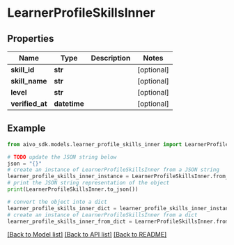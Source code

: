 # LearnerProfileSkillsInner


## Properties

Name | Type | Description | Notes
------------ | ------------- | ------------- | -------------
**skill_id** | **str** |  | [optional] 
**skill_name** | **str** |  | [optional] 
**level** | **str** |  | [optional] 
**verified_at** | **datetime** |  | [optional] 

## Example

```python
from aivo_sdk.models.learner_profile_skills_inner import LearnerProfileSkillsInner

# TODO update the JSON string below
json = "{}"
# create an instance of LearnerProfileSkillsInner from a JSON string
learner_profile_skills_inner_instance = LearnerProfileSkillsInner.from_json(json)
# print the JSON string representation of the object
print(LearnerProfileSkillsInner.to_json())

# convert the object into a dict
learner_profile_skills_inner_dict = learner_profile_skills_inner_instance.to_dict()
# create an instance of LearnerProfileSkillsInner from a dict
learner_profile_skills_inner_from_dict = LearnerProfileSkillsInner.from_dict(learner_profile_skills_inner_dict)
```
[[Back to Model list]](../README.md#documentation-for-models) [[Back to API list]](../README.md#documentation-for-api-endpoints) [[Back to README]](../README.md)


